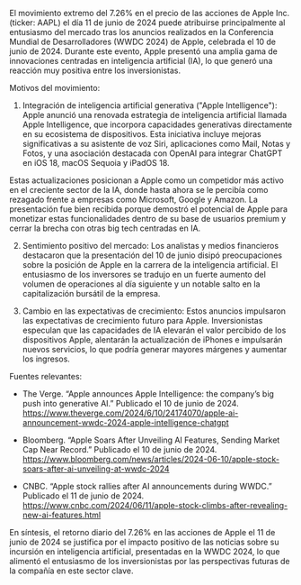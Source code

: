 El movimiento extremo del 7.26% en el precio de las acciones de Apple Inc. (ticker: AAPL) el día 11 de junio de 2024 puede atribuirse principalmente al entusiasmo del mercado tras los anuncios realizados en la Conferencia Mundial de Desarrolladores (WWDC 2024) de Apple, celebrada el 10 de junio de 2024. Durante este evento, Apple presentó una amplia gama de innovaciones centradas en inteligencia artificial (IA), lo que generó una reacción muy positiva entre los inversionistas.

Motivos del movimiento:

1. Integración de inteligencia artificial generativa ("Apple Intelligence"):
Apple anunció una renovada estrategia de inteligencia artificial llamada Apple Intelligence, que incorpora capacidades generativas directamente en su ecosistema de dispositivos. Esta iniciativa incluye mejoras significativas a su asistente de voz Siri, aplicaciones como Mail, Notas y Fotos, y una asociación destacada con OpenAI para integrar ChatGPT en iOS 18, macOS Sequoia y iPadOS 18.

Estas actualizaciones posicionan a Apple como un competidor más activo en el creciente sector de la IA, donde hasta ahora se le percibía como rezagado frente a empresas como Microsoft, Google y Amazon. La presentación fue bien recibida porque demostró el potencial de Apple para monetizar estas funcionalidades dentro de su base de usuarios premium y cerrar la brecha con otras big tech centradas en IA.

2. Sentimiento positivo del mercado:
Los analistas y medios financieros destacaron que la presentación del 10 de junio disipó preocupaciones sobre la posición de Apple en la carrera de la inteligencia artificial. El entusiasmo de los inversores se tradujo en un fuerte aumento del volumen de operaciones al día siguiente y un notable salto en la capitalización bursátil de la empresa.

3. Cambio en las expectativas de crecimiento:
Estos anuncios impulsaron las expectativas de crecimiento futuro para Apple. Inversionistas especulan que las capacidades de IA elevarán el valor percibido de los dispositivos Apple, alentarán la actualización de iPhones e impulsarán nuevos servicios, lo que podría generar mayores márgenes y aumentar los ingresos.

Fuentes relevantes:

- The Verge. “Apple announces Apple Intelligence: the company’s big push into generative AI.” Publicado el 10 de junio de 2024.  
https://www.theverge.com/2024/6/10/24174070/apple-ai-announcement-wwdc-2024-apple-intelligence-chatgpt

- Bloomberg. “Apple Soars After Unveiling AI Features, Sending Market Cap Near Record.” Publicado el 10 de junio de 2024.  
https://www.bloomberg.com/news/articles/2024-06-10/apple-stock-soars-after-ai-unveiling-at-wwdc-2024

- CNBC. “Apple stock rallies after AI announcements during WWDC.” Publicado el 11 de junio de 2024.  
https://www.cnbc.com/2024/06/11/apple-stock-climbs-after-revealing-new-ai-features.html

En síntesis, el retorno diario del 7.26% en las acciones de Apple el 11 de junio de 2024 se justifica por el impacto positivo de las noticias sobre su incursión en inteligencia artificial, presentadas en la WWDC 2024, lo que alimentó el entusiasmo de los inversionistas por las perspectivas futuras de la compañía en este sector clave.